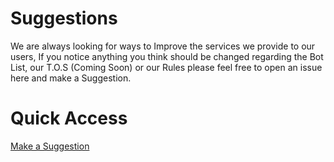 # Suggestions
We are always looking for ways to Improve the services we provide to our users, If you notice anything you think should be changed regarding the Bot List, our T.O.S (Coming Soon) or our Rules please feel free to open an issue here and make a Suggestion.

# Quick Access
[Make a Suggestion](https://github.com/ParadiseBotList/Suggestions/issues)
